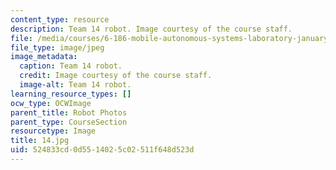 ```yaml
---
content_type: resource
description: Team 14 robot. Image courtesy of the course staff.
file: /media/courses/6-186-mobile-autonomous-systems-laboratory-january-iap-2005/524833cd0d5514025c02511f648d523d_14.jpg
file_type: image/jpeg
image_metadata:
  caption: Team 14 robot.
  credit: Image courtesy of the course staff.
  image-alt: Team 14 robot.
learning_resource_types: []
ocw_type: OCWImage
parent_title: Robot Photos
parent_type: CourseSection
resourcetype: Image
title: 14.jpg
uid: 524833cd-0d55-1402-5c02-511f648d523d
---
```

